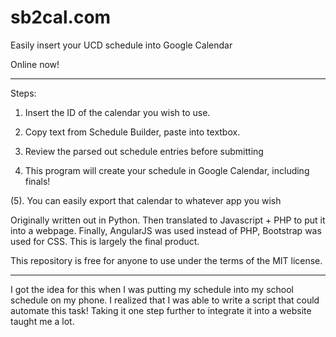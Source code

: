 # sb2cal.com
Easily insert your UCD schedule into Google Calendar

Online now!

--------------------------------------------------------------------------------------------

Steps:

1. Insert the ID of the calendar you wish to use.

2. Copy text from Schedule Builder, paste into textbox.

3. Review the parsed out schedule entries before submitting

4. This program will create your schedule in Google Calendar, including finals!

(5). You can easily export that calendar to whatever app you wish

Originally written out in Python. Then translated to Javascript + PHP to put it into a webpage. Finally, AngularJS was used instead of PHP, Bootstrap was used for CSS. This is largely the final product.


This repository is free for anyone to use under the terms of the MIT license.

--------------------------------------------------------------------------------------------

I got the idea for this when I was putting my schedule into my school schedule on my phone.
I realized that I was able to write a script that could automate this task! Taking it one step further to integrate it into a website taught me a lot.

